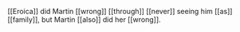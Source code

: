 [[Eroica]] did Martin [[wrong]] [[through]] [[never]] seeing him [[as]] [[family]], but Martin [[also]] did her [[wrong]]. 